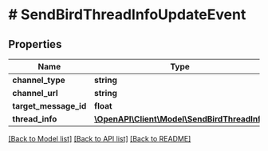 # # SendBirdThreadInfoUpdateEvent

## Properties

Name | Type | Description | Notes
------------ | ------------- | ------------- | -------------
**channel_type** | **string** |  | [optional]
**channel_url** | **string** |  | [optional]
**target_message_id** | **float** |  | [optional]
**thread_info** | [**\OpenAPI\Client\Model\SendBirdThreadInfo**](SendBirdThreadInfo.md) |  | [optional]

[[Back to Model list]](../../README.md#models) [[Back to API list]](../../README.md#endpoints) [[Back to README]](../../README.md)
